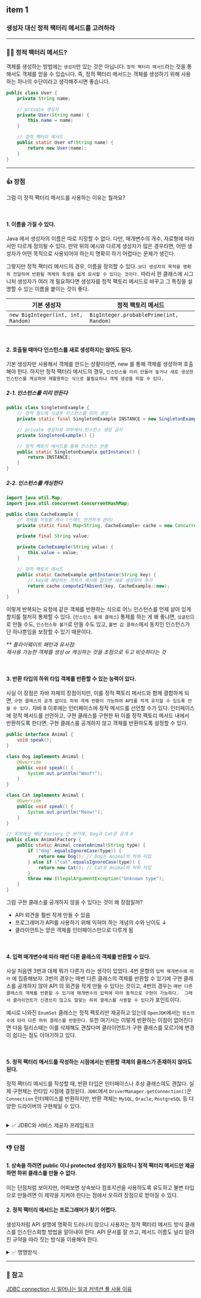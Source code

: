 ## item 1

### 생성자 대신 정적 팩터리 메서드를 고려하라

---

### 🙋‍♀️ 정적 팩터리 메서드?

객체를 생성하는 방법에는 `생성자`만 있는 것은 아닙니다. `정적 팩터리 메서드`라는 것을 통해서도 객체를 얻을 수 있습니다.
즉, 정적 팩터리 메서드는 객체를 생성하기 위해 사용하는 하나의 수단이라고 생각해주시면 좋습니다.

```java
public class User {
    private String name;

    // private 생성자
    private User(String name) {
        this.name = name;
    }

    // 정적 팩터리 메서드
    public static User of(String name) {
        return new User(name);
    }
}
```

---

### 👍 장점

그럼 이 정적 팩터리 메서드를 사용하는 이유는 뭘까요?

<br/>

#### 1. 이름을 가질 수 있다.

Java 에서 생성자의 이름은 따로 지정할 수 없다. 다만, 매개변수의 개수, 자료형에 따라서만 다르게 정의될 수 있다. 
만약 위의 예시와 다르게 생성자가 많은 경우라면, 어떤 생성자가 어떤 목적으로 사용되어야
하는지 명확히 하기 어렵다는 문제가 생긴다.

그렇지만 정적 팩터리 메서드의 경우, 이름을 정의할 수 있다. `보다 생성자의 목적을 명확히 전달하여 반환될 객체의 특성을 쉽게 묘사할 수 있다는 것이다.` 
따라서 한 클래스에 시그니처 생성자가 여러 개 필요하다면
생성자를 정적 팩토리 메서드로 바꾸고 그 특징을 설명할 수 있는 이름을 붙이는 것이 좋다.

| **기본 생성자**                      | **정적 팩토리 메서드**                     |
|------------------------------------|-----------------------------------------|
| `new BigInteger(int, int, Random)` | `BigInteger.probablePrime(int, Random)` |

<br/>

#### 2. 호출될 때마다 인스턴스를 새로 생성하지는 않아도 된다.
기본 생성자만 사용해서 객체를 만드는 상황이라면, new 를 통해 객체를 생성하며 호출해야 한다.
하지만 정적 팩터리 메서드의 경우, `인스턴스를 미리 만들어 놓거나 새로 생성한 인스턴스를 캐싱하여 재활용하는 식으로 불필요하나 객체 생성을 피할 수 있다.`
##### 2-1. 인스턴스를 미리 만든다
```java
public class SingletonExample {
    // 정적 필드에 싱글톤 인스턴스를 미리 생성
    private static final SingletonExample INSTANCE = new SingletonExample();

    // private 생성자로 외부에서 인스턴스 생성 금지
    private SingletonExample() {}

    // 정적 팩토리 메서드를 통해 인스턴스 반환
    public static SingletonExample getInstance() {
        return INSTANCE;
    }
}
```

##### 2-2. 인스턴스를 캐싱한다
```java
import java.util.Map;
import java.util.concurrent.ConcurrentHashMap;

public class CacheExample {
    // 객체를 저장할 캐시 (스레드 안전하게 관리)
    private static final Map<String, CacheExample> cache = new ConcurrentHashMap<>();

    private final String value;

    private CacheExample(String value) {
        this.value = value;
    }

    // 정적 팩토리 메서드
    public static CacheExample getInstance(String key) {
        // key에 해당하는 객체가 캐시에 없으면 새로 생성하여 추가
        return cache.computeIfAbsent(key, CacheExample::new);
    }
}
```

이렇게 반복되는 요청에 같은 객체를 반환하는 식으로 어느 인스턴스를 언제 살아 있게 할지를 철저히 통제할 수 있다. (`인스턴스 통제 클래스`) 
통제를 하는 게 왜 좋냐면, `싱글턴`으로 만들 수도, `인스턴스화 불가`로 만들 수도 있고, 
`불변 값 클래스`에서 동치인 인스턴스가 단 하나뿐임을 보장할 수 있기 때문이다.

<i> ** 플라이웨이트 패턴과 유사점: <br/> 
재사용 가능한 객체를 생성 or 캐싱하는 것을 초점으로 두고 비슷하다는 것 </i>

<br/>

#### 3. 반환 타입의 하위 타입 객체를 반환할 수 있는 능력이 있다.
사실 이 장점은 자바 자체의 장점이지만, 이를 정적 팩토리 메서드와 함께 결합하게 되면, 
`구현 클래스의 공개 없이도 하위 객체 반환이 가능하여 API를 작게 유지할 수 있도록 만들 수 있다.`
자바 8 이후에는 인터페이스에 정적 메서드를 선언할 수가 있다. 인터페이스에 정적 메서드를 선언하고, 
구현 클래스를 구현한 뒤 이를 정적 팩토리 메서드 내에서 반환하도록 한다면, 구현 클래스를 공개하지 않고 객체를 반환하도록 설정할 수 있다.
```java
public interface Animal {
    void speak();
}

class Dog implements Animal {
    @Override
    public void speak() {
        System.out.println("Woof!");
    }
}

class Cat implements Animal {
    @Override
    public void speak() {
        System.out.println("Meow!");
    }
}

// 외부에선 해당 Factory 만 보기에, Dog과 Cat은 공개 X 
public class AnimalFactory {
    public static Animal createAnimal(String type) {
        if ("dog".equalsIgnoreCase(type)) {
            return new Dog(); // Dog는 Animal의 하위 타입
        } else if ("cat".equalsIgnoreCase(type)) {
            return new Cat(); // Cat도 Animal의 하위 타입
        }
        throw new IllegalArgumentException("Unknown type");
    }
}

```

그럼 구현 클래스를 공개하지 않을 수 있다는 것이 왜 장점일까?

- API 외견을 훨씬 작게 만들 수 있음
- 프로그래머가 API를 사용하기 위해 익혀야 하는 개념의 수와 난이도 ↓
- 클라이언트는 얻은 객체를 인터페이스만으로 다루게 됨

<br/>

#### 4. 입력 매개변수에 따라 매번 다른 클래스의 객체를 반환할 수 있다.
사실 처음엔 3번과 대체 뭐가 다른가 라는 생각이 있었다. 4번 문항의 `입력 매개변수에 따라` 에 집중해보자. 
3번의 경우는 매번 다른 클래스의 객체를 반환할 수 있기에 구현 클래스를 공개하지 않아 API 의 외견을 작게 만들 수 있다는 것이고, 
4번의 경우는 `매번 다른 클래스의 객체를 반환할 수 있기에 매개변수의 입력에 따라 동적으로 구현이 가능하다. 
그래서 클라이언트가 신경쓰지 않고도 알맞는 하위 클래스를 사용할 수 있다`가 포인트이다.

예시로 나와진 `EnumSet` 클래스는 정적 팩토리만 제공하고 있는데 `OpenJDK`에서는 `원소의 수에 따라 다른 하위 클래스를 반환한다.`
또한 여기서는 이렇게 반환하는 이점이 없어진다면 다음 릴리스때는 이를 삭제해도 괜찮다며 클라이언트가 구현 클래스를 모르기에 변경이 쉽다는 점도 이야기하고 있다.

<br/>

#### 5. 정적 팩터리 메서드를 작성하는 시점에서는 반환할 객체의 클래스가 존재하지 않아도 된다.
정적 팩터리 메서드를 작성할 때, 반환 타입은 인터페이스나 추상 클래스여도 괜찮다. 
실제 구현체는 런타임 시점에 결정된다. `JDBC`에서 `DriverManager.getConnection()`은 `Connection` 인터페이스를 반환하지만, 
반환 객체는 `MySQL`, `Oracle`, `PostgreSQL` 등 다양한 드라이버의 구현체일 수 있다.

<br/>

<details> <summary>✅ JDBC와 서비스 제공자 프레임워크 </summary>

##### JDBC
JDBC(Java Database Connectivity)는 데이터베이스와 상호작용하기 위한 API이다. 
JDBC는 서비스 제공자 프레임워크를 활용해 다양한 데이터베이스를 지원할 수 있도록 설계되었다.

<br/>

##### JDBC의 동작 과정
1. 인터페이스 제공
 > JDBC는 데이터베이스 벤더들이 구현해야 할 인터페이스(예: Driver)를 정의한다.

2. 구현 분리:
> 각 데이터베이스 벤더는 JDBC 인터페이스를 구현한 드라이버 클래스를 제공한다. (예: MySQL의 com.mysql.cj.jdbc.Driver)

3. 동적 로딩:
> 클라이언트 코드에서는 특정 데이터베이스의 드라이버 클래스를 명시적으로 알 필요 없이, `JDBC URL`을 통해 적절한 드라이버를 동적으로 로딩한다.
> ```java
> // MySQL 
> Connection conn = DriverManager.getConnection("jdbc:mysql://localhost:3306/mydb", "user", "password");
> // PostgreSQL  
> Connection conn = DriverManager.getConnection("jdbc:postgresql://localhost:5432/mydb", "user", "password");
> ```

4. 드라이버 등록
> `DriverManager`는 `META-INF/services/java.sql.Driver` 파일을 읽어 드라이버를 자동으로 로드한다. 이 파일에는 구현 클래스 이름이 작성되어 있다.
</details>

---

### 👎 단점
#### 1. 상속을 하려면 public 이나 protected 생성자가 필요하니 정적 팩터리 메서드만 제공하면 하위 클래스를 만들 수 없다.
이는 단점처럼 보이지만, 어찌보면 상속보다 컴포지션을 사용하도록 유도하고 불변 타입으로 만들려면 이 제약을 지켜야 한다는 점에서 오히려 장점으로 받아질 수 있다.

#### 2. 정적 팩터리 메서드는 프로그래머가 찾기 어렵다.
생성자처럼 API 설명에 명확히 드러나지 않으니 사용자는 정적 팩터리 메서드 방식 클래스를 인스턴스화할 방법을 알아내야 한다. API 문서를 잘 쓰고, 메서드 이름도 널리 알려진 규약을 따라 짓는 방식을 이용해야 한다.

<details> <summary> ✅ 명명방식</summary>

| 명명 방식       | 설명                                                    | 예시                                                            |
|------------------|---------------------------------------------------------|---------------------------------------------------------------|
| **`from`**       | 입력값을 변환하여 객체를 생성할 때 사용                  | `Date d = Date.from(instant);`                                |
| **`of`**         | 여러 개의 값을 입력받아 객체를 생성할 때 사용            | `Set<Rank> faceCards = EnumSet.of(JACK, QUEEN, KING);`        |
| **`valueOf`**    | 객체를 생성하는 가장 일반적인 방식                      | `BigInteger prime = BigInteger.valueOf(Integer.MAX_VALUE);`   |
| **`instance`**   | 이미 생성된 객체를 반환하거나 특정 조건에 맞는 객체 반환 | `Duration zero = Duration.instance();`                        |
| **`getInstance`**| 싱글톤 객체를 반환할 때 사용                            | `StackWalker luke = StackWalker.getInstance(options);`        |
| **`create`**     | 새로운 객체를 생성할 때 사용                            | `JsonParser parser = JsonParser.create();`                    |
| **`newInstance`**| 객체를 새로 생성하여 반환할 때 사용                     | `Object newArray = Array.newInstance(classObject, arrayLen);` |
| **`getType`**    | 특정 타입을 반환할 때 사용                              | `FileStore fs = Files.getFileStore(path);`                    |
| **`newType`**    | 특정 형식이나 타입을 새로 생성할 때 사용                | `BufferedReader br = Files.newBufferedReader(path);`          |
| **`type`**       | 주어진 타입이나 형식에 따라 객체를 반환할 때 사용       | `List<Complaint> litany = Collections.list(legacyLitany);`    |

</details>

---

### 📑 참고 
[JDBC connection 시 일어나는 일과 커넥션 풀 사용 이유](https://brilliantdevelop.tistory.com/174)
